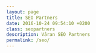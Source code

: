 ```yaml
---
layout: page
title: SEO Partners
date: 2016-10-24 09:54:10 +0200
class: seopartners
description: Våran SEO Partners
permalink: /seo/
---
```

<section class="center p-b-90px">
  <div class="container">
  </div>
</section>